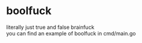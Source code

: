 # boolfuck
literally just true and false brainfuck
<br>
you can find an example of boolfuck in cmd/main.go
